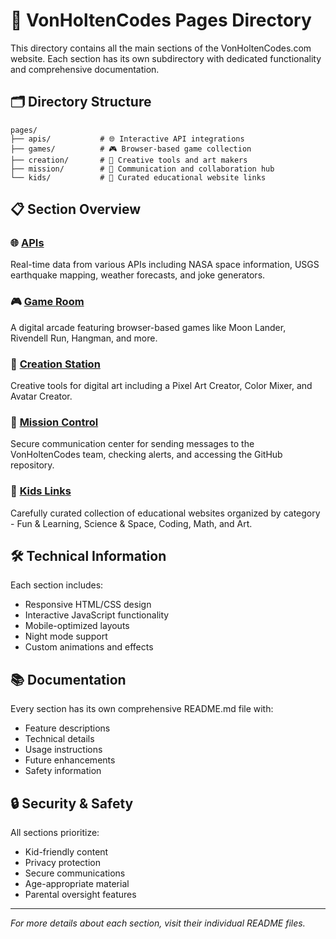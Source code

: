 # 📁 VonHoltenCodes Pages Directory

This directory contains all the main sections of the VonHoltenCodes.com website. Each section has its own subdirectory with dedicated functionality and comprehensive documentation.

## 🗂 Directory Structure

```
pages/
├── apis/           # 🌐 Interactive API integrations
├── games/          # 🎮 Browser-based game collection
├── creation/       # 🎨 Creative tools and art makers
├── mission/        # 🚀 Communication and collaboration hub
└── kids/           # 🌟 Curated educational website links
```

## 📋 Section Overview

### 🌐 [APIs](./apis/)
Real-time data from various APIs including NASA space information, USGS earthquake mapping, weather forecasts, and joke generators.

### 🎮 [Game Room](./games/)
A digital arcade featuring browser-based games like Moon Lander, Rivendell Run, Hangman, and more.

### 🎨 [Creation Station](./creation/)
Creative tools for digital art including a Pixel Art Creator, Color Mixer, and Avatar Creator.

### 🚀 [Mission Control](./mission/)
Secure communication center for sending messages to the VonHoltenCodes team, checking alerts, and accessing the GitHub repository.

### 🌟 [Kids Links](./kids/)
Carefully curated collection of educational websites organized by category - Fun & Learning, Science & Space, Coding, Math, and Art.

## 🛠 Technical Information

Each section includes:
- Responsive HTML/CSS design
- Interactive JavaScript functionality
- Mobile-optimized layouts
- Night mode support
- Custom animations and effects

## 📚 Documentation

Every section has its own comprehensive README.md file with:
- Feature descriptions
- Technical details
- Usage instructions
- Future enhancements
- Safety information

## 🔒 Security & Safety

All sections prioritize:
- Kid-friendly content
- Privacy protection
- Secure communications
- Age-appropriate material
- Parental oversight features

---

_For more details about each section, visit their individual README files._
